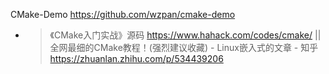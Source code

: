
CMake-Demo https://github.com/wzpan/cmake-demo
- > 《CMake入门实战》源码 https://www.hahack.com/codes/cmake/ || 全网最细的CMake教程！(强烈建议收藏) - Linux嵌入式的文章 - 知乎 https://zhuanlan.zhihu.com/p/534439206
